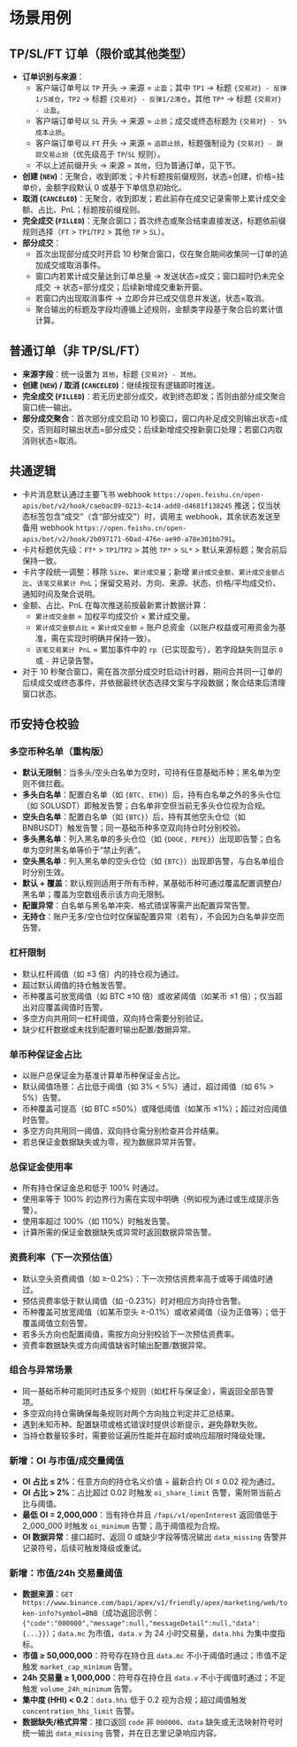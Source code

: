 # 场景用例

## TP/SL/FT 订单（限价或其他类型）

- **订单识别与来源**：
  - 客户端订单号以 `TP` 开头 → 来源 = `止盈`；其中 `TP1` → 标题 `{交易对} - 反弹1/5减仓`，`TP2` → 标题 `{交易对} - 反弹1/2清仓`，其他 `TP*` → 标题 `{交易对} - 止盈`。
  - 客户端订单号以 `SL` 开头 → 来源 = `止损`；成交或终态标题为 `{交易对} - 5%成本止损`。
  - 客户端订单号以 `FT` 开头 → 来源 = `追踪止损`，标题强制设为 `{交易对} - 跟踪交易止损`（优先级高于 `TP`/`SL` 规则）。
  - 不以上述前缀开头 → 来源 = `其他`，归为普通订单，见下节。
- **创建 (`NEW`)**：无聚合，收到即发；卡片标题按前缀规则，状态=创建，价格=挂单价，金额字段默认 0 或基于下单信息初始化。
- **取消 (`CANCELED`)**：无聚合，收到即发；若此前存在成交记录需带上累计成交金额、占比、PnL；标题按前缀规则。
- **完全成交 (`FILLED`)**：无聚合窗口；首次终态或聚合结束直接发送，标题依前缀规则选择（`FT` > `TP1`/`TP2` > 其他 `TP` > `SL`）。
- **部分成交**：
  - 首次出现部分成交时开启 10 秒聚合窗口，仅在聚合期间收集同一订单的追加成交或取消事件。
  - 窗口内若累计成交量达到订单总量 → 发送状态=成交；窗口超时仍未完全成交 → 状态=部分成交；后续新增成交重新开窗。
  - 若窗口内出现取消事件 → 立即合并已成交信息并发送，状态=取消。
  - 聚合输出的标题及字段均遵循上述规则，金额类字段基于聚合后的累计值计算。

## 普通订单（非 TP/SL/FT）

- **来源字段**：统一设置为 `其他`，标题 `{交易对} - 其他`。
- **创建 (`NEW`) / 取消 (`CANCELED`)**：继续按现有逻辑即时推送。
- **完全成交 (`FILLED`)**：若无历史部分成交，收到终态即发；否则由部分成交聚合窗口统一输出。
- **部分成交聚合**：首次部分成交启动 10 秒窗口，窗口内补足成交则输出状态=成交，否则超时输出状态=部分成交；后续新增成交按新窗口处理；若窗口内取消则状态=取消。

## 共通逻辑

- 卡片消息默认通过主要飞书 webhook `https://open.feishu.cn/open-apis/bot/v2/hook/caebac89-0213-4c14-add8-d4681f138245` 推送；仅当状态标签包含“成交”（含“部分成交”）时，调用主 webhook，其余状态发送至备用 webhook `https://open.feishu.cn/open-apis/bot/v2/hook/2b097171-60ad-476e-ae90-a78e301bb791`。
- 卡片标题优先级：`FT*` > `TP1`/`TP2` > 其他 `TP*` > `SL*` > 默认来源标题；聚合前后保持一致。
- 卡片字段统一调整：移除 `Size`、`累计成交量`；新增 `累计成交金额`、`累计成交金额占比`、`该笔交易累计 PnL`；保留交易对、方向、来源、状态、价格/平均成交价、通知时间及聚合说明。
- 金额、占比、PnL 在每次推送前按最新累计数据计算：
  - `累计成交金额` = 加权平均成交价 × 累计成交量。
  - `累计成交金额占比` = `累计成交金额` ÷ 账户总资金（以账户权益或可用资金为基准，需在实现时明确并保持一致）。
  - `该笔交易累计 PnL` = 累加事件中的 `rp`（已实现盈亏），若字段缺失则显示 `0` 或 `-` 并记录告警。
- 对于 10 秒聚合窗口，需在首次部分成交时启动计时器，期间合并同一订单的后续成交或终态事件，并依据最终状态选择文案与字段数据；聚合结束后清理窗口状态。

## 币安持仓校验

### 多空币种名单（重构版）

- **默认无限制**：当多头/空头白名单为空时，可持有任意基础币种；黑名单为空则不做拦截。
- **多头白名单**：配置白名单（如 `{BTC, ETH}`）后，持有白名单之外的多头仓位（如 SOLUSDT）即触发告警；白名单非空但当前无多头仓位视为合规。
- **空头白名单**：配置白名单（如 `{BTC}`）后，持有其他空头仓位（如 BNBUSDT）触发告警；同一基础币种多空双向持仓时分别校验。
- **多头黑名单**：列入黑名单的多头仓位（如 `{DOGE, PEPE}`）出现即告警；白名单为空时黑名单等价于“禁止列表”。
- **空头黑名单**：列入黑名单的空头仓位（如 `{BTC}`）出现即告警，与白名单组合时分别生效。
- **默认 + 覆盖**：默认规则适用于所有币种，某基础币种可通过覆盖配置调整白/黑名单；覆盖为空数组表示该方向无限制。
- **配置异常**：白名单与黑名单冲突、格式错误等需产出配置异常告警。
- **无持仓**：账户无多/空仓位时仅保留配置异常（若有），不会因为白名单非空而告警。

### 杠杆限制

- 默认杠杆阈值（如 ≤3 倍）内的持仓视为通过。
- 超过默认阈值的持仓触发告警。
- 币种覆盖可放宽阈值（如 BTC ≤10 倍）或收紧阈值（如某币 ≤1 倍）；仅当超出对应覆盖阈值时告警。
- 多空方向共用同一杠杆阈值，双向持仓需要分别验证。
- 缺少杠杆数据或未找到配置时输出配置/数据异常。

### 单币种保证金占比

- 以账户总保证金为基准计算单币种保证金占比。
- 默认阈值场景：占比低于阈值（如 3% < 5%）通过，超过阈值（如 6% > 5%）告警。
- 币种覆盖可提高（如 BTC ≤50%）或降低阈值（如某币 ≤1%）；超过对应阈值时告警。
- 多空方向共用同一阈值，双向持仓需分别检查并合并结果。
- 若总保证金数据缺失或为零，视为数据异常并告警。

### 总保证金使用率

- 所有持仓保证金总和低于 100% 时通过。
- 使用率等于 100% 的边界行为需在实现中明确（例如视为通过或生成提示告警）。
- 使用率超过 100%（如 110%）时触发告警。
- 计算所需的保证金数据缺失或异常时返回数据异常告警。

### 资费利率（下一次预估值）

- 默认空头资费阈值（如 ≥-0.2%）：下一次预估资费率高于或等于阈值时通过。
- 预估资费率低于默认阈值（如 -0.23%）时对相应方向持仓告警。
- 币种覆盖可放宽阈值（如某币空头 ≥-0.1%）或收紧阈值（设为正值等）；低于覆盖阈值立刻告警。
- 若多头方向也配置阈值，需按方向分别校验下一次预估资费率。
- 资费率数据缺失或方向阈值缺省时输出配置/数据异常。

### 组合与异常场景

- 同一基础币种可能同时违反多个规则（如杠杆与保证金），需返回全部告警项。
- 多空双向持仓需确保每条规则对两个方向独立判定并汇总结果。
- 遇到未知币种、配置缺项或格式错误时提供诊断提示，避免静默失败。
- 当持仓数量较多时，需要验证遍历性能并在超时或响应超限时降级处理。

### 新增：OI 与市值/成交量阈值

- **OI 占比 ≤ 2%**：任意方向的持仓名义价值 ÷ 最新合约 OI ≤ 0.02 视为通过。
- **OI 占比 > 2%**：占比超过 0.02 时触发 `oi_share_limit` 告警，需附带当前占比与阈值。
- **最低 OI = 2,000,000**：当有持仓并且 `/fapi/v1/openInterest` 返回值低于 2_000_000 时触发 `oi_minimum` 告警；高于阈值视为合规。
- **OI 数据异常**：接口超时、返回 0 或缺少字段等情况输出 `data_missing` 告警并记录符号，后续可触发降级或重试。

### 新增：市值/24h 交易量阈值

- **数据来源**：`GET https://www.binance.com/bapi/apex/v1/friendly/apex/marketing/web/token-info?symbol=BNB`（成功返回示例：`{"code":"000000","message":null,"messageDetail":null,"data":{...}}`）；`data.mc` 为市值，`data.v` 为 24 小时交易量，`data.hhi` 为集中度指标。
- **市值 ≥ 50,000,000**：符号存在持仓且 `data.mc` 不小于阈值时通过；市值不足触发 `market_cap_minimum` 告警。
- **24h 交易量 ≥ 1,000,000**：符号存在持仓且 `data.v` 不小于阈值时通过；不足触发 `volume_24h_minimum` 告警。
- **集中度 (HHI) < 0.2**：`data.hhi` 低于 0.2 视为合规；超过阈值触发 `concentration_hhi_limit` 告警。
- **数据缺失/格式异常**：接口返回 `code` 非 `000000`、`data` 缺失或无法映射符号时统一输出 `data_missing` 告警，并在日志里记录响应内容。
